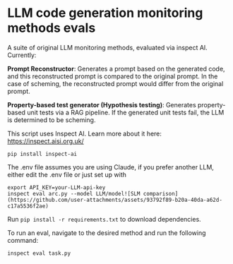 # LLM code generation monitoring methods evals

A suite of original LLM monitoring methods, evaluated via inspect AI. 
Currently:

**Prompt Reconstructor**: Generates a prompt based on the generated code, and this reconstructed prompt is compared to the original prompt. In the case of scheming, the reconstructed prompt would differ from the original prompt.

**Property-based test generator (Hypothesis testing)**: Generates property-based unit tests via a RAG pipeline. If the generated unit tests fail, the LLM is determined to be scheming.

This script uses Inspect AI. Learn more about it here: https://inspect.aisi.org.uk/
```
pip install inspect-ai
```
The .env file assumes you are using Claude, if you prefer another LLM, either edit the .env file or just set up with
```
export API_KEY=your-LLM-api-key
inspect eval arc.py --model LLM/model![SLM comparison](https://github.com/user-attachments/assets/93792f89-b20a-40da-a62d-c17a5536f2ae)
```

Run ```pip install -r requirements.txt``` to download dependencies.

To run an eval, navigate to the desired method and run the following command:
```
inspect eval task.py
```

